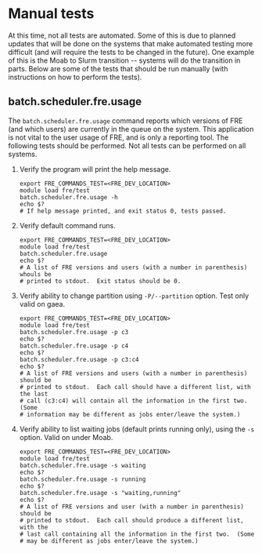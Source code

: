 # Manual tests

At this time, not all tests are automated.  Some of this is due to planned
updates that will be done on the systems that make automated testing more
difficult (and will require the tests to be changed in the future).  One example
of this is the Moab to Slurm transition -- systems will do the transition in
parts.  Below are some of the tests that should be run manually (with
instructions on how to perform the tests).

## batch.scheduler.fre.usage

The `batch.scheduler.fre.usage` command reports which versions of FRE (and which
users) are currently in the queue on the system.  This application is not vital
to the user usage of FRE, and is only a reporting tool.  The following tests
should be performed.  Not all tests can be performed on all systems.

1. Verify the program will print the help message.
   ```
   export FRE_COMMANDS_TEST=<FRE_DEV_LOCATION>
   module load fre/test
   batch.scheduler.fre.usage -h
   echo $?
   # If help message printed, and exit status 0, tests passed.
   ```

2. Verify default command runs.
   ```
   export FRE_COMMANDS_TEST=<FRE_DEV_LOCATION>
   module load fre/test
   batch.scheduler.fre.usage
   echo $?
   # A list of FRE versions and users (with a number in parenthesis) whouls be
   # printed to stdout.  Exit status should be 0.
   ```

3. Verify ability to change partition using `-P/--partition` option.  Test
   only valid on gaea.
   ```
   export FRE_COMMANDS_TEST=<FRE_DEV_LOCATION>
   module load fre/test
   batch.scheduler.fre.usage -p c3
   echo $?
   batch.scheduler.fre.usage -p c4
   echo $?
   batch.scheduler.fre.usage -p c3:c4
   echo $?
   # A list of FRE versions and users (with a number in parenthesis) should be
   # printed to stdout.  Each call should have a different list, with the last
   # call (c3:c4) will contain all the information in the first two.  (Some
   # information may be different as jobs enter/leave the system.)
   ```

4. Verify ability to list waiting jobs (default prints running only), using the
   `-s` option.  Valid on under Moab.
   ```
   export FRE_COMMANDS_TEST=<FRE_DEV_LOCATION>
   module load fre/test
   batch.scheduler.fre.usage -s waiting
   echo $?
   batch.scheduler.fre.usage -s running
   echo $?
   batch.scheduler.fre.usage -s "waiting,running"
   echo $?
   # A list of FRE versions and user (with a number in parenthesis) should be
   # printed to stdout.  Each call should produce a different list, with the
   # last call containing all the information in the first two.  (Some
   # may be different as jobs enter/leave the system.)
   ```
